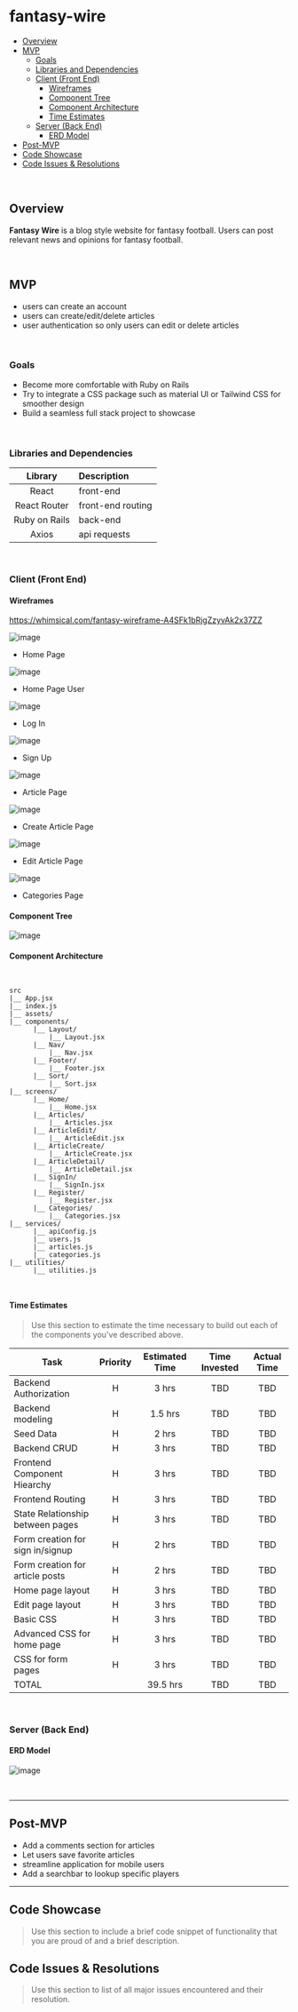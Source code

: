 # fantasy-wire
- [Overview](#overview)
- [MVP](#mvp)
  - [Goals](#goals)
  - [Libraries and Dependencies](#libraries-and-dependencies)
  - [Client (Front End)](#client-front-end)
    - [Wireframes](#wireframes)
    - [Component Tree](#component-tree)
    - [Component Architecture](#component-architecture)
    - [Time Estimates](#time-estimates)
  - [Server (Back End)](#server-back-end)
    - [ERD Model](#erd-model)
- [Post-MVP](#post-mvp)
- [Code Showcase](#code-showcase)
- [Code Issues & Resolutions](#code-issues--resolutions)

<br>

## Overview

**Fantasy Wire** is a blog style website for fantasy football. Users can post relevant news and opinions for fantasy football. 

<br>

## MVP

- users can create an account
- users can create/edit/delete articles
- user authentication so only users can edit or delete articles



<br>

### Goals

- Become more comfortable with Ruby on Rails
- Try to integrate a CSS package such as material UI or Tailwind CSS for smoother design
- Build a seamless full stack project to showcase


<br>

### Libraries and Dependencies



|     Library      | Description                                |
| :--------------: | :----------------------------------------- |
|      React       | front-end |
|   React Router   | front-end routing |
| Ruby on Rails | back-end |
|     Axios      | api requests |


<br>

### Client (Front End)

#### Wireframes

https://whimsical.com/fantasy-wireframe-A4SFk1bRjgZzyvAk2x37ZZ

![image](https://imgur.com/8xBpFio.png)

- Home Page

![image](https://imgur.com/s92GxJW.png)

- Home Page User

![image](https://imgur.com/lbCd5yJ.png)

- Log In

![image](https://imgur.com/F1JcbXt.png)

- Sign Up

![image](https://imgur.com/IMGECF7.png)

- Article Page

![image](https://imgur.com/OgYF57s.png)

- Create Article Page

![image](https://imgur.com/6qrU0g3.png)

- Edit Article Page

![image](https://imgur.com/4N7sdhO.png)

- Categories Page

#### Component Tree

![image](https://imgur.com/mrRmjhn.png)

#### Component Architecture


``` structure


src
|__ App.jsx
|__ index.js
|__ assets/
|__ components/
      |__ Layout/
          |__ Layout.jsx
      |__ Nav/
          |__ Nav.jsx
      |__ Footer/
          |__ Footer.jsx
      |__ Sort/
          |__ Sort.jsx
|__ screens/
      |__ Home/
          |__ Home.jsx
      |__ Articles/
          |__ Articles.jsx
      |__ ArticleEdit/
          |__ ArticleEdit.jsx
      |__ ArticleCreate/
          |__ ArticleCreate.jsx
      |__ ArticleDetail/
          |__ ArticleDetail.jsx
      |__ SignIn/
          |__ SignIn.jsx
      |__ Register/
          |__ Register.jsx
      |__ Categories/
          |__ Categories.jsx    
|__ services/
      |__ apiConfig.js
      |__ users.js
      |__ articles.js
      |__ categories.js
|__ utilities/
      |__ utilities.js



```

#### Time Estimates

> Use this section to estimate the time necessary to build out each of the components you've described above.

| Task                | Priority | Estimated Time | Time Invested | Actual Time |
| ------------------- | :------: | :------------: | :-----------: | :---------: |
| Backend Authorization |    H     |     3 hrs      |     TBD       |     TBD     |
| Backend modeling |    H     |     1.5 hrs      |     TBD       |     TBD     |
| Seed Data |    H     |     2 hrs      |     TBD       |     TBD     |
| Backend CRUD |    H     |     3 hrs      |     TBD       |     TBD     |
| Frontend Component Hiearchy |    H     |     3 hrs      |     TBD       |     TBD     |
| Frontend Routing |    H     |     3 hrs      |     TBD       |     TBD     |
| State Relationship between pages |    H     |     3 hrs      |     TBD       |     TBD     |
| Form creation for sign in/signup |    H     |     2 hrs      |     TBD       |     TBD     |
| Form creation for article posts |    H     |     2 hrs      |     TBD       |     TBD     |
| Home page layout |    H     |     3 hrs      |     TBD       |     TBD     |
| Edit page layout |    H     |     3 hrs      |     TBD       |     TBD     |
| Basic CSS |    H     |     3 hrs      |     TBD       |     TBD     |
| Advanced CSS for home page |    H     |     3 hrs      |     TBD       |     TBD     |
| CSS for form pages |    H     |     3 hrs      |     TBD       |     TBD     |
| TOTAL               |          |     39.5 hrs     |     TBD       |     TBD     |



<br>

### Server (Back End)

#### ERD Model

![image](https://imgur.com/mNOeAlx.png)

<br>

***

## Post-MVP

- Add a comments section for articles
- Let users save favorite articles
- streamline application for mobile users
- Add a searchbar to lookup specific players

***

## Code Showcase

> Use this section to include a brief code snippet of functionality that you are proud of and a brief description.

## Code Issues & Resolutions

> Use this section to list of all major issues encountered and their resolution.